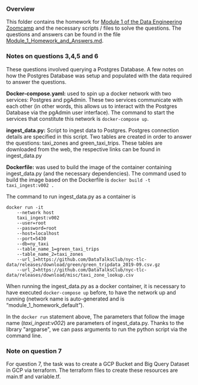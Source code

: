 ### Overview
This folder contains the homework for [Module 1 of the Data Engineering Zoomcamp](https://github.com/DataTalksClub/data-engineering-zoomcamp/tree/main/01-docker-terraform) and the necessary scripts / files to solve the questions. The questions and answers can be found in the file [Module_1_Homework_and_Answers.md](https://github.com/hugi-codes/Data-Engineering-Project/blob/main/Homework/Module_1_Homework/Module_1_Homework_and_Answers.md).

### Notes on questions 3,4,5 and 6
These questions involved querying a Postgres Database. A few notes on how the Postgres Database was setup and populated with the data required to answer the questions. 

**Docker-compose.yaml:** used to spin up a docker network with two services: Postgres and pgAdmin. These two services communicate with each other (in other words, this allows us to interact with the Postgres Database via the pgAdmin user interface). The command to start the services that constitute this network is `docker-compose up`.

**ingest_data.py:** Script to ingest data to Postgres. Postgres connection details are specified in this script. Two tables are created in order to answer the questions: taxi_zones and green_taxi_trips. These tables are downloaded from the web, the respective links can be found in ingest_data.py

**Dockerfile:** was used to build the image of the container containing ingest_data.py (and the necessary dependencies). The command used to build the image based on the Dockerfile is  `docker build -t taxi_ingest:v002 .`

The command to run ingest_data.py as a container is 

```
docker run -it 
    --network host 
    taxi_ingest:v002 
    --user=root 
    --password=root 
    --host=localhost 
    --port=5430 
    --db=ny_taxi 
    --table_name_1=green_taxi_trips 
    --table_name_2=taxi_zones 
    --url_1=https://github.com/DataTalksClub/nyc-tlc-data/releases/download/green/green_tripdata_2019-09.csv.gz 
    --url_2=https://github.com/DataTalksClub/nyc-tlc-data/releases/download/misc/taxi_zone_lookup.csv
```
When running the ingest_data.py as a docker container, it is necessary to have executed `docker-compose up` before, to have the network up and running (network name is auto-generated and is “module_1_homework_default”).

In the `docker run` statement above, The parameters that follow the image name (*taxi_ingest:v002*) are parameters of ingest_data.py. Thanks to the library "argparse", we can pass arguments to run the python script via the command line. 

### Note on question 7
For question 7, the task was to create a GCP Bucket and Big Query Dataset in GCP via terraform. The terraform files to create these resources are main.tf and variable.tf.
